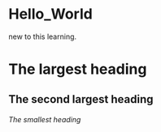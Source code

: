 # Hello_World
new  to this learning.
# The largest heading
## The second largest heading
###### The smallest heading
